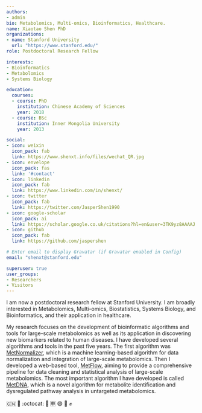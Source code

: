 ```yaml
---
authors:
- admin
bio: Metabolomics, Multi-omics, Bioinformatics, Healthcare.
name: Xiaotao Shen PhD
organizations:
- name: Stanford University 
  url: "https://www.stanford.edu/"
role: Postdoctoral Research Fellow

interests:
- Bioinformatics
- Metabolomics
- Systems Biology

education:
  courses:
  - course: PhD
    institution: Chinese Academy of Sciences
    year: 2018
  - course: BSc
    institution: Inner Mongolia University
    year: 2013

social:
- icon: weixin
  icon_pack: fab
  link: https://www.shenxt.info/files/wechat_QR.jpg
- icon: envelope
  icon_pack: fas
  link: '#contact'
- icon: linkedin
  icon_pack: fab
  link: https://www.linkedin.com/in/shenxt/
- icon: twitter
  icon_pack: fab
  link: https://twitter.com/JasperShen1990
- icon: google-scholar
  icon_pack: ai
  link: https://scholar.google.co.uk/citations?hl=en&user=3TK9yz8AAAAJ
- icon: github
  icon_pack: fab
  link: https://github.com/jaspershen

# Enter email to display Gravatar (if Gravatar enabled in Config)
email: "shenxt@stanford.edu"

superuser: true
user_groups:
- Researchers
- Visitors
---
```


I am now a postdoctoral research fellow at Stanford University. I am broadly interested in Metabolomics, Multi-omics, Biostatistics, Systems Biology, and Bioinformatics, and their application in healthcare.

My research focuses on the development of bioinformatic algorithms and tools for large-scale metabolomics as well as its application in discovering new biomarkers related to human diseases. I have developed several algorithms and tools in the past five years. The first algorithm was [MetNormalizer](https://jaspershen.github.io/MetNormalizer/), which is a machine learning-based algorithm for data normalization and integration of large-scale metabolomics. Then I developed a web-based tool, [MetFlow](http://metflow.zhulab.cn/), aiming to provide a comprehensive pipeline for data cleaning and statistical analysis of large-scale metabolomics. The most important algorithm I have developed is called [MetDNA](http://metdna.zhulab.cn/), which is a novel algorithm for metabolite identification and dysregulated pathway analysis in untargeted metabolomics.

:cn: :dog: :octocat: :school: :u7533: :smile: :facepunch: :fist:
